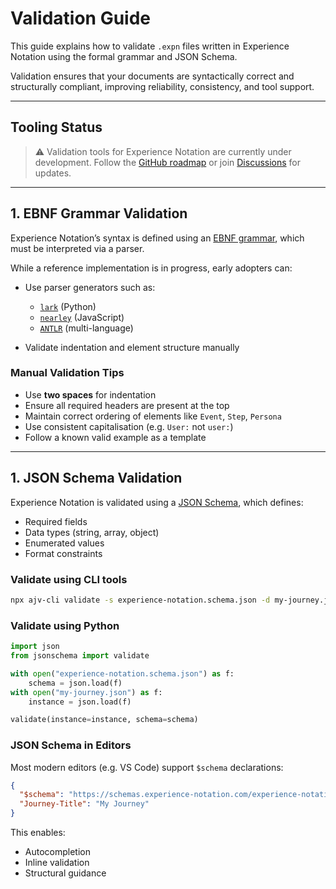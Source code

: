# Validation Guide

This guide explains how to validate `.expn` files written in Experience Notation using the formal grammar and JSON Schema.

Validation ensures that your documents are syntactically correct and structurally compliant, improving reliability, consistency, and tool support.

---

## Tooling Status

> ⚠ Validation tools for Experience Notation are currently under development.
> Follow the [GitHub roadmap](https://github.com/context-notation/experience-notation) or join [Discussions](https://github.com/context-notation/experience-notation/discussions) for updates.

---

## 1. EBNF Grammar Validation

Experience Notation’s syntax is defined using an [EBNF grammar](ebnf.md), which must be interpreted via a parser.

While a reference implementation is in progress, early adopters can:

* Use parser generators such as:

  * [`lark`](https://github.com/lark-parser/lark) (Python)
  * [`nearley`](https://nearley.js.org/) (JavaScript)
  * [`ANTLR`](https://www.antlr.org/) (multi-language)
* Validate indentation and element structure manually

### Manual Validation Tips

* Use **two spaces** for indentation
* Ensure all required headers are present at the top
* Maintain correct ordering of elements like `Event`, `Step`, `Persona`
* Use consistent capitalisation (e.g. `User:` not `user:`)
* Follow a known valid example as a template

---

## 1. JSON Schema Validation

Experience Notation is validated using a [JSON Schema](json-schema.md), which defines:

* Required fields
* Data types (string, array, object)
* Enumerated values
* Format constraints

### Validate using CLI tools

```bash
npx ajv-cli validate -s experience-notation.schema.json -d my-journey.json
```

### Validate using Python

```python
import json
from jsonschema import validate

with open("experience-notation.schema.json") as f:
    schema = json.load(f)
with open("my-journey.json") as f:
    instance = json.load(f)

validate(instance=instance, schema=schema)
```

### JSON Schema in Editors

Most modern editors (e.g. VS Code) support `$schema` declarations:

```json
{
  "$schema": "https://schemas.experience-notation.com/experience-notation.schema@v1.1.0",
  "Journey-Title": "My Journey"
}
```

This enables:

* Autocompletion
* Inline validation
* Structural guidance